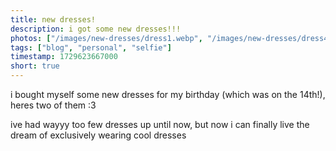 ```yaml
---
title: new dresses!
description: i got some new dresses!!!
photos: ["/images/new-dresses/dress1.webp", "/images/new-dresses/dress4.webp"]
tags: ["blog", "personal", "selfie"]
timestamp: 1729623667000
short: true
---
```

i bought myself some new dresses for my birthday (which was on the 14th!), heres two of them :3

ive had wayyy too few dresses up until now, but now i can finally live the dream of exclusively wearing cool dresses